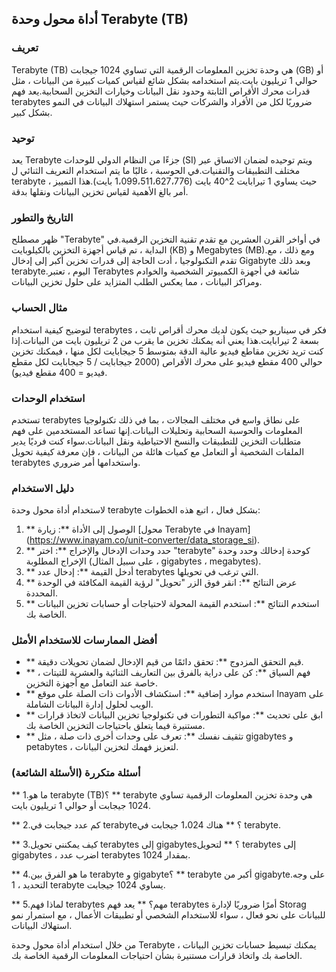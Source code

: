 ## أداة محول وحدة Terabyte (TB)

### تعريف
Terabyte (TB) هي وحدة تخزين المعلومات الرقمية التي تساوي 1024 جيجابت (GB) أو حوالي 1 تريليون بايت.يتم استخدامه بشكل شائع لقياس كميات كبيرة من البيانات ، مثل قدرات محرك الأقراص الثابتة وحدود نقل البيانات وخيارات التخزين السحابية.يعد فهم terabytes ضروريًا لكل من الأفراد والشركات حيث يستمر استهلاك البيانات في النمو بشكل كبير.

### توحيد
يعد Terabyte جزءًا من النظام الدولي للوحدات (SI) ويتم توحيده لضمان الاتساق عبر مختلف التطبيقات والتقنيات.في الحوسبة ، غالبًا ما يتم استخدام التعريف الثنائي ل terabyte ، حيث يساوي 1 تيرابايت 2^40 بايت (1،099،511،627،776 بايت).هذا التمييز أمر بالغ الأهمية لقياس تخزين البيانات ونقلها بدقة.

### التاريخ والتطور
ظهر مصطلح "Terabyte" في أواخر القرن العشرين مع تقدم تقنية التخزين الرقمية.في البداية ، تم قياس أجهزة التخزين بالكيلوبايت (KB) و Megabytes (MB).ومع ذلك ، مع تقدم التكنولوجيا ، أدت الحاجة إلى قدرات تخزين أكبر إلى إدخال Gigabyte وبعد ذلك terabyte.اليوم ، تعتبر Terabytes شائعة في أجهزة الكمبيوتر الشخصية والخوادم ومراكز البيانات ، مما يعكس الطلب المتزايد على حلول تخزين البيانات.

### مثال الحساب
لتوضيح كيفية استخدام terabytes ، فكر في سيناريو حيث يكون لديك محرك أقراص ثابت بسعة 2 تيرابايت.هذا يعني أنه يمكنك تخزين ما يقرب من 2 تريليون بايت من البيانات.إذا كنت تريد تخزين مقاطع فيديو عالية الدقة بمتوسط ​​5 جيجابايت لكل منها ، فيمكنك تخزين حوالي 400 مقطع فيديو على محرك الأقراص (2000 جيجابايت / 5 جيجابايت لكل مقطع فيديو = 400 مقطع فيديو).

### استخدام الوحدات
تستخدم terabytes على نطاق واسع في مختلف المجالات ، بما في ذلك تكنولوجيا المعلومات والحوسبة السحابية وتحليلات البيانات.إنها تساعد المستخدمين على فهم متطلبات التخزين للتطبيقات والنسخ الاحتياطية ونقل البيانات.سواء كنت فرديًا يدير الملفات الشخصية أو التعامل مع كميات هائلة من البيانات ، فإن معرفة كيفية تحويل terabytes واستخدامها أمر ضروري.

### دليل الاستخدام
لاستخدام أداة محول وحدة terabyte بشكل فعال ، اتبع هذه الخطوات:
1. ** الوصول إلى الأداة **: زيارة [محول Terabyte في Inayam] (https://www.inayam.co/unit-converter/data_storage_si).
2. ** حدد وحدات الإدخال والإخراج **: اختر "terabyte" كوحدة إدخالك وحدد وحدة الإخراج المطلوبة (على سبيل المثال ، gigabytes ، megabytes).
3. ** أدخل القيمة **: إدخال عدد terabytes التي ترغب في تحويلها.
4. ** عرض النتائج **: انقر فوق الزر "تحويل" لرؤية القيمة المكافئة في الوحدة المحددة.
5. ** استخدم النتائج **: استخدم القيمة المحولة لاحتياجات أو حسابات تخزين البيانات الخاصة بك.

### أفضل الممارسات للاستخدام الأمثل
- ** قيم التحقق المزدوج **: تحقق دائمًا من قيم الإدخال لضمان تحويلات دقيقة.
- ** فهم السياق **: كن على دراية بالفرق بين التعاريف الثنائية والعشرية للتيتات ، خاصة عند التعامل مع أجهزة التخزين.
- ** استخدم موارد إضافية **: استكشاف الأدوات ذات الصلة على موقع Inayam على الويب لحلول إدارة البيانات الشاملة.
- ** ابق على تحديث **: مواكبة التطورات في تكنولوجيا تخزين البيانات لاتخاذ قرارات مستنيرة فيما يتعلق باحتياجات التخزين الخاصة بك.
- ** تثقيف نفسك **: تعرف على وحدات أخرى ذات صلة ، مثل gigabytes و petabytes ، لتعزيز فهمك لتخزين البيانات.

### أسئلة متكررة (الأسئلة الشائعة)

** 1.ما هو terabyte (TB)؟ **
terabyte هي وحدة تخزين المعلومات الرقمية تساوي 1024 جيجابت أو حوالي 1 تريليون بايت.

** 2.كم عدد جيجابت في terabyte؟ **
هناك 1،024 جيجابت في terabyte.

** 3.كيف يمكنني تحويل terabytes إلى gigabytes؟ **
لتحويل terabytes إلى gigabytes ، اضرب عدد terabytes بمقدار 1024.

** 4.ما هو الفرق بين terabyte و gigabyte؟ **
terabyte أكبر من gigabyte.على وجه التحديد ، 1 terabyte يساوي 1024 جيجابت.

** 5.لماذا فهم terabytes مهم؟ **
يعد فهم terabytes أمرًا ضروريًا لإدارة Storag للبيانات على نحو فعال ، سواء للاستخدام الشخصي أو تطبيقات الأعمال ، مع استمرار نمو استهلاك البيانات.

من خلال استخدام أداة محول وحدة Terabyte ، يمكنك تبسيط حسابات تخزين البيانات الخاصة بك واتخاذ قرارات مستنيرة بشأن احتياجات المعلومات الرقمية الخاصة بك.